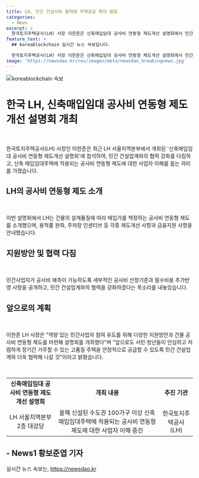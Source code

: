 ```yaml
---
title: LH, 민간 건설사와 협력해 주택공급 확대 발표
categories:
  - News
excerpt: >
  한국토지주택공사(LH) 사장 이한준은 신축매입임대 공사비 연동형 제도개선 설명회에서 민간 건설업계와의 협력 강화를 강조하며, 수도권 100가구 이상 신축 매입임대주택에 적용되는 공사비 연동형 제도에 대한 이해를 돕기 위한 행사에 참석했다. LH는 공사비 연동형 제도를 소개하고, 지원방안 및 금융지원 사항을 안내했으며, 민간사업자가 공사비 예측이 가능하도록 세부적인 공사비 산정기준과 필수비용은 추가반영 사항을 공개하였다. 사장은 앞으로도 안정적으로 고품질 주택을 공급하기 위해 건설업계와 협력해 나갈 것이라고 밝혔다.
feature_text: >
  ## koreablockchain 실시간 뉴스 속보입니다.

  한국토지주택공사(LH) 사장 이한준은 신축매입임대 공사비 연동형 제도개선 설명회에서 민간 건설업계와의 협력 강화를 강조하며, 수도권 100가구 이상 신축 매입임대주택에 적용되는 공사비 연동형 제도에 대한 이해를 돕기 위한 행사에 참석했다. LH는 공사비 연동형 제도를 소개하고, 지원방안 및 금융지원 사항을 안내했으며, 민간사업자가 공사비 예측이 가능하도록 세부적인 공사비 산정기준과 필수비용은 추가반영 사항을 공개하였다. 사장은 앞으로도 안정적으로 고품질 주택을 공급하기 위해 건설업계와 협력해 나갈 것이라고 밝혔다.
image: 'https://newsdao.kr/res/images/meta/newsdao_breakingnews.jpg'
---
```


<p><img src="https://newsdao.kr/res/images/meta/newsdao_breakingnews.jpg" alt="koreablockchain 속보" /></p>

<h1>한국 LH, 신축매입임대 공사비 연동형 제도개선 설명회 개최</h1>

<p data-ke-size="size16">&nbsp;</p>

<p>한국토지주택공사(LH) 사장인 이한준은 최근 LH 서울지역본부에서 개최된 '신축매입임대 공사비 연동형 제도개선 설명회'에 참석하여, 민간 건설업계와의 협력 강화를 다짐하고, 신축 매입임대주택에 적용되는 공사비 연동형 제도에 대한 사업자 이해를 돕는 자리를 가졌습니다.</p>

<h2 data-ke-size="size26">LH의 공사비 연동형 제도 소개</h2>

<p data-ke-size="size16">&nbsp;</p>

<p>이번 설명회에서 LH는 건물의 설계품질에 따라 매입가를 책정하는 공사비 연동형 제도를 소개했으며, 용적률 완화, 주차장 인센티브 등 각종 제도개선 사항과 금융지원 사항을 안내했습니다.</p>

<h2 data-ke-size="size26">지원방안 및 협력 다짐</h2>

<p data-ke-size="size16">&nbsp;</p>

<p>민간사업자가 공사비 예측이 가능하도록 세부적인 공사비 산정기준과 필수비용 추가반영 사항을 공개하고, 민간 건설업계와의 협력을 강화하겠다는 목소리를 내놓았습니다.</p>

<h2 data-ke-size="size26">앞으로의 계획</h2>

<p data-ke-size="size16">&nbsp;</p>

<p>이한준 LH 사장은 "역량 있는 민간사업자 참여 유도를 위해 다양한 지원방안과 건물 공사비 연동형 제도를 마련해 설명회를 개최했다"며 "앞으로도 서민·청년들이 안심하고 저렴하게 장기간 거주할 수 있는 고품질 주택을 안정적으로 공급할 수 있도록 민간 건설업계와 더욱 협력해 나갈 것"이라고 밝혔습니다.</p>

<p data-ke-size="size16">&nbsp;</p>

<table>
    <tbody>
        <tr>
            <td style="text-align: center; height: 17px;"><b>신축매입임대 공사비 연동형 제도개선 설명회</b></td>
        <td style="text-align: center; height: 17px;"><b>개최 내용</b></td>
        <td style="text-align: center; height: 17px;"><b>추진 기관</b></td>
    </tr>
    <tr>
        <td style="text-align: center;">LH 서울지역본부 2층 대강당</td>
        <td style="text-align: center;">올해 신설된 수도권 100가구 이상 신축 매입임대주택에 적용되는 공사비 연동형 제도에 대한 사업자 이해 증진</td>
        <td style="text-align: center;">한국토지주택공사(LH)</td>
    </tr>
</tbody>
</table>

<h2 data-ke-size="size26">- News1 황보준엽 기자</h2>
실시간 뉴스 속보는, <a href="https://newsdao.kr" rel="dofollow">https://newsdao.kr</a>


